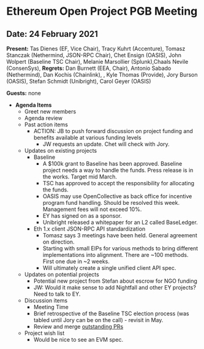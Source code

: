 # Ethereum Open Project PGB Meeting

## Date:  24 February 2021

**Present:** Tas Dienes (EF, Vice Chair), Tracy Kuhrt (Accenture), Tomasz Stanczak (Nethermind, JSON-RPC Chair), Chet Ensign (OASIS), John Wolpert (Baseline TSC Chair), Melanie Marsollier (Splunk),Chaals Nevile (ConsenSys),
**Regrets:** Dan Burnett (EEA, Chair), Antonio Sabado (Nethermind), Dan Kochis (Chainlink), , Kyle Thomas (Provide), Jory Burson (OASIS), Stefan Schmidt (Unibright), Carol Geyer (OASIS) 

**Guests:** none 

* **Agenda Items**
  * Greet new members 
  * Agenda review
  * Past action items
    * ACTION: JB to push forward discussion on project funding and benefits available at various funding levels
      * JW requests an update. Chet will check with Jory. 
  * Updates on existing projects
    * Baseline
      * A $100k grant to Baseline has been approved.  Baseline project needs a way to handle the funds.  Press release is in the works. Target mid March.
      * TSC has approved to accept the responsibility for allocating the funds.
      * OASIS may use OpenCollective as back office for incentive program fund handling.  Should be resolved this week. Management fees will not exceed 10%. 
      * EY has signed on as a sponsor.  
      * Unibright released a whitepaper for an L2 called BaseLedger.
    * Eth 1.x client JSON-RPC API standardization
      * Tomasz says 3 meetings have been held.  General agreement on direction. 
      * Starting with small EIPs for various methods to bring different implementations into alignment.  There are ~100 methods.  First one due in ~2 weeks.
      * Will ultimately create a single unified client API spec.
  * Updates on potential projects
    * Potential new project from Stefan about escrow for NGO funding
    * JW: Would it make sense to add Nightfall and other EY projects?  Need to talk to EY.
  * Discussion items
    * Meeting Time
    * Brief retrospective of the Baseline TSC election process (was tabled until Jory can be on the call) - revisit in May.
    * Review and merge [outstanding PRs](https://github.com/ethereum-oasis/oasis-open-project/pulls)
  * Project wish list
    * Would be nice to see an EVM spec.
